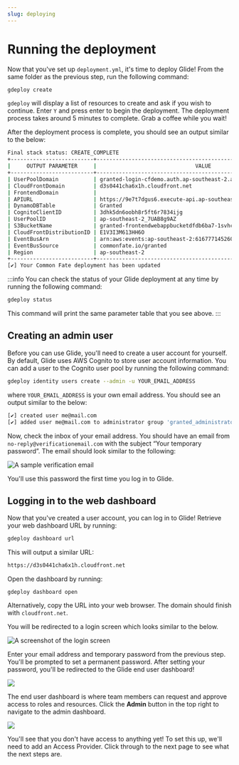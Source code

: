 ```yaml
---
slug: deploying
---
```


# Running the deployment

Now that you've set up `deployment.yml`, it's time to deploy Glide! From the same folder as the previous step, run the following command:

```bash
gdeploy create
```

`gdeploy` will display a list of resources to create and ask if you wish to continue. Enter `Y` and press enter to begin the deployment. The deployment process takes around 5 minutes to complete. Grab a coffee while you wait!

After the deployment process is complete, you should see an output similar to the below:

```bash
Final stack status: CREATE_COMPLETE
+--------------------------+-------------------------------------------------------------------+
|     OUTPUT PARAMETER     |                               VALUE                               |
+--------------------------+-------------------------------------------------------------------+
| UserPoolDomain           | granted-login-cfdemo.auth.ap-southeast-2.amazoncognito.com        |
| CloudFrontDomain         | d3s0441cha6x1h.cloudfront.net                                     |
| FrontendDomain           |                                                                   |
| APIURL                   | https://9e7t7dgus6.execute-api.ap-southeast-2.amazonaws.com/prod/ |
| DynamoDBTable            | Granted                                                           |
| CognitoClientID          | 3dhk5dn6oobh8r5ft6r7834ijg                                        |
| UserPoolID               | ap-southeast-2_7UAB8g9AZ                                          |
| S3BucketName             | granted-frontendwebappbucketdfdb6ba7-1svhcuc0zft5l                |
| CloudFrontDistributionID | E1V3I3M613HH6O                                                    |
| EventBusArn              | arn:aws:events:ap-southeast-2:616777145260:event-bus/Granted      |
| EventBusSource           | commonfate.io/granted                                             |
| Region                   | ap-southeast-2                                                    |
+--------------------------+-------------------------------------------------------------------+
[✔] Your Common Fate deployment has been updated
```

:::info
You can check the status of your Glide deployment at any time by running the following command:

```bash
gdeploy status
```

This command will print the same parameter table that you see above.
:::

## Creating an admin user

Before you can use Glide, you'll need to create a user account for yourself. By default, Glide uses AWS Cognito to store user account information. You can add a user to the Cognito user pool by running the following command:

```bash
gdeploy identity users create --admin -u YOUR_EMAIL_ADDRESS
```

where `YOUR_EMAIL_ADDRESS` is your own email address. You should see an output similar to the below:

```bash
[✔] created user me@mail.com
[✔] added user me@mail.com to administrator group 'granted_administrators'
```

Now, check the inbox of your email address. You should have an email from `no-reply@verificationemail.com` with the subject “Your temporary password”. The email should look similar to the following:

![A sample verification email](/img/common-fate-getting-started/01-verificationemail.png)

You'll use this password the first time you log in to Glide.

## Logging in to the web dashboard

Now that you've created a user account, you can log in to Glide! Retrieve your web dashboard URL by running:

```bash
gdeploy dashboard url
```

This will output a similar URL:

```bash
https://d3s0441cha6x1h.cloudfront.net
```

Open the dashboard by running:

```
gdeploy dashboard open
```

Alternatively, copy the URL into your web browser. The domain should finish with `cloudfront.net`.

You will be redirected to a login screen which looks similar to the below.

![A screenshot of the login screen](/img/common-fate-getting-started/02-login.png)

Enter your email address and temporary password from the previous step. You'll be prompted to set a permanent password. After setting your password, you'll be redirected to the Glide end user dashboard!

![](/img/common-fate-getting-started/03-home.png)

The end user dashboard is where team members can request and approve access to roles and resources. Click the **Admin** button in the top right to navigate to the admin dashboard.

![](/img/common-fate-getting-started/04-admin.png)

You'll see that you don't have access to anything yet! To set this up, we'll need to add an Access Provider. Click through to the next page to see what the next steps are.
